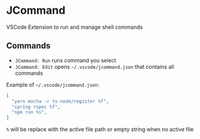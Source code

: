 # JCommand

VSCode Extension to run and manage shell commands

## Commands

- `JCommand: Run` runs command you select
- `JCommand: Edit` opens `~/.vscode/jcommand.json` that contains all commands

Example of `~/.vscode/jcommand.json`:

```json
[
  "yarn mocha -r ts-node/register %f",
  "spring rspec %f",
  "npm run %s",
]
```

`%` will be replace with the active file path or empty string when no active file
